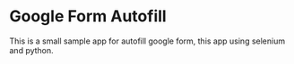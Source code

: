 # Google Form Autofill
This is a small sample app for autofill google form, this app using selenium and python.